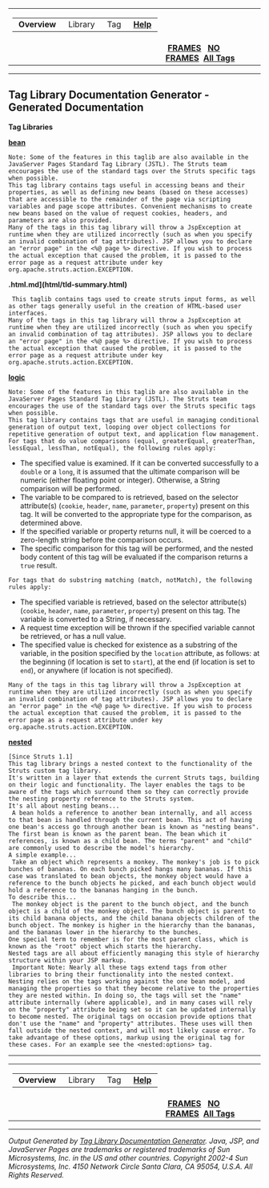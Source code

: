 <span id="navbar_top"></span>

<table>
<colgroup>
<col width="50%" />
<col width="50%" />
</colgroup>
<tbody>
<tr class="odd">
<td align="left"><span id="navbar_top_firstrow"></span>
<table>
<tbody>
<tr class="odd">
<td align="left"><strong> Overview </strong></td>
<td align="left"> Library </td>
<td align="left"> Tag </td>
<td align="left"> <a href="help-doc.html.md"><strong>Help</strong></a> </td>
</tr>
</tbody>
</table></td>
<td align="left"></td>
</tr>
<tr class="even">
<td align="left"></td>
<td align="left"> <a href="index.html.md"><strong>FRAMES</strong></a>   <a href="overview-summary.html"><strong>NO FRAMES</strong></a> 
<a href="alltags-noframe.html.md"><strong>All Tags</strong></a></td>
</tr>
</tbody>
</table>

------------------------------------------------------------------------

Tag Library Documentation Generator - Generated Documentation
-------------------------------------------------------------

**Tag Libraries**

**[bean](bean/tld-summary.html.md)**


    Note: Some of the features in this taglib are also available in the JavaServer Pages Standard Tag Library (JSTL). The Struts team encourages the use of the standard tags over the Struts specific tags when possible. 
    This tag library contains tags useful in accessing beans and their properties, as well as defining new beans (based on these accesses) that are accessible to the remainder of the page via scripting variables and page scope attributes. Convenient mechanisms to create new beans based on the value of request cookies, headers, and parameters are also provided. 
    Many of the tags in this tag library will throw a JspException at runtime when they are utilized incorrectly (such as when you specify an invalid combination of tag attributes). JSP allows you to declare an "error page" in the <%@ page %> directive. If you wish to process the actual exception that caused the problem, it is passed to the error page as a request attribute under key org.apache.struts.action.EXCEPTION.

**.html.md](html/tld-summary.html)**


     This taglib contains tags used to create struts input forms, as well as other tags generally useful in the creation of HTML-based user interfaces.  
    Many of the tags in this tag library will throw a JspException at runtime when they are utilized incorrectly (such as when you specify an invalid combination of tag attributes). JSP allows you to declare an "error page" in the <%@ page %> directive. If you wish to process the actual exception that caused the problem, it is passed to the error page as a request attribute under key org.apache.struts.action.EXCEPTION.

**[logic](logic/tld-summary.html.md)**


    Note: Some of the features in this taglib are also available in the JavaServer Pages Standard Tag Library (JSTL). The Struts team encourages the use of the standard tags over the Struts specific tags when possible. 
    This tag library contains tags that are useful in managing conditional generation of output text, looping over object collections for repetitive generation of output text, and application flow management. 
    For tags that do value comparisons (equal, greaterEqual, greaterThan, lessEqual, lessThan, notEqual), the following rules apply: 

-   The specified value is examined. If it can be converted successfully to a `double` or a `long`, it is assumed that the ultimate comparison will be numeric (either floating point or integer). Otherwise, a String comparison will be performed.
-   The variable to be compared to is retrieved, based on the selector attribute(s) (`cookie`, `header`, `name`, `parameter`, `property`) present on this tag. It will be converted to the appropriate type for the comparison, as determined above.
-   If the specified variable or property returns null, it will be coerced to a zero-length string before the comparison occurs.
-   The specific comparison for this tag will be performed, and the nested body content of this tag will be evaluated if the comparison returns a `true` result.

<!-- -->

     
    For tags that do substring matching (match, notMatch), the following rules apply: 

-   The specified variable is retrieved, based on the selector attribute(s) (`cookie`, `header`, `name`, `parameter`, `property`) present on this tag. The variable is converted to a String, if necessary.
-   A request time exception will be thrown if the specified variable cannot be retrieved, or has a null value.
-   The specified value is checked for existence as a substring of the variable, in the position specified by the `location` attribute, as follows: at the beginning (if location is set to `start`), at the end (if location is set to `end`), or anywhere (if location is not specified).

<!-- -->

     
    Many of the tags in this tag library will throw a JspException at runtime when they are utilized incorrectly (such as when you specify an invalid combination of tag attributes). JSP allows you to declare an "error page" in the <%@ page %> directive. If you wish to process the actual exception that caused the problem, it is passed to the error page as a request attribute under key org.apache.struts.action.EXCEPTION.

**[nested](nested/tld-summary.html.md)**


    [Since Struts 1.1] 
    This tag library brings a nested context to the functionality of the Struts custom tag library. 
    It's written in a layer that extends the current Struts tags, building on their logic and functionality. The layer enables the tags to be aware of the tags which surround them so they can correctly provide the nesting property reference to the Struts system.  
    It's all about nesting beans...
     A bean holds a reference to another bean internally, and all access to that bean is handled through the current bean. This act of having one bean's access go through another bean is known as "nesting beans". The first bean is known as the parent bean. The bean which it references, is known as a child bean. The terms "parent" and "child" are commonly used to describe the model's hierarchy.  
    A simple example... 
     Take an object which represents a monkey. The monkey's job is to pick bunches of bananas. On each bunch picked hangs many bananas. If this case was translated to bean objects, the monkey object would have a reference to the bunch objects he picked, and each bunch object would hold a reference to the bananas hanging in the bunch.  
    To describe this... 
     The monkey object is the parent to the bunch object, and the bunch object is a child of the monkey object. The bunch object is parent to its child banana objects, and the child banana objects children of the bunch object. The monkey is higher in the hierarchy than the bananas, and the bananas lower in the hierarchy to the bunches.  
    One special term to remember is for the most parent class, which is known as the "root" object which starts the hierarchy. 
    Nested tags are all about efficiently managing this style of hierarchy structure within your JSP markup. 
     Important Note: Nearly all these tags extend tags from other libraries to bring their functionality into the nested context. Nesting relies on the tags working against the one bean model, and managing the properties so that they become relative to the properties they are nested within. In doing so, the tags will set the "name" attribute internally (where applicable), and in many cases will rely on the "property" attribute being set so it can be updated internally to become nested. The original tags on occasion provide options that don't use the "name" and "property" attributes. These uses will then fall outside the nested context, and will most likely cause error. To take advantage of these options, markup using the original tag for these cases. For an example see the <nested:options> tag. 

------------------------------------------------------------------------

<span id="navbar_bottom"></span>

<table>
<colgroup>
<col width="50%" />
<col width="50%" />
</colgroup>
<tbody>
<tr class="odd">
<td align="left"><span id="navbar_bottom_firstrow"></span>
<table>
<tbody>
<tr class="odd">
<td align="left"><strong> Overview </strong></td>
<td align="left"> Library </td>
<td align="left"> Tag </td>
<td align="left"> <a href="help-doc.html.md"><strong>Help</strong></a> </td>
</tr>
</tbody>
</table></td>
<td align="left"></td>
</tr>
<tr class="even">
<td align="left"></td>
<td align="left"> <a href="index.html.md"><strong>FRAMES</strong></a>   <a href="overview-summary.html"><strong>NO FRAMES</strong></a> 
<a href="alltags-noframe.html.md"><strong>All Tags</strong></a></td>
</tr>
</tbody>
</table>

------------------------------------------------------------------------

*Output Generated by [Tag Library Documentation Generator](http://taglibrarydoc.dev.java.net/). Java, JSP, and JavaServer Pages are trademarks or registered trademarks of Sun Microsystems, Inc. in the US and other countries. Copyright 2002-4 Sun Microsystems, Inc. 4150 Network Circle Santa Clara, CA 95054, U.S.A. All Rights Reserved.*

